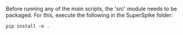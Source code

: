 Before running any of the main scripts, the 'src' module needs to be packaged. For this, execute the following in the SuperSpike folder:
```
pip install -e .

```

